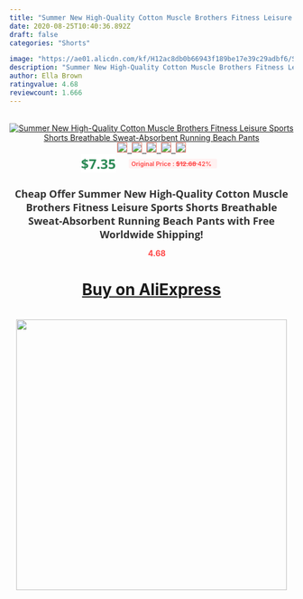 ```yaml
---
title: "Summer New High-Quality Cotton Muscle Brothers Fitness Leisure Sports Shorts Breathable Sweat-Absorbent Running Beach Pants"
date: 2020-08-25T10:40:36.892Z
draft: false
categories: "Shorts"

image: "https://ae01.alicdn.com/kf/H12ac8db0b66943f189be17e39c29adbf6/Summer-New-High-Quality-Cotton-Muscle-Brothers-Fitness-Leisure-Sports-Shorts-Breathable-Sweat-Absorbent-Running-Beach.jpg"
description: "Summer New High-Quality Cotton Muscle Brothers Fitness Leisure Sports Shorts Breathable Sweat-Absorbent Running Beach Pants"
author: Ella Brown
ratingvalue: 4.68
reviewcount: 1.666
---
```

<br>
<div style="text-align: center;">
<a href="https://s.click.aliexpress.com/e/_ACEt1b" target="_blank" rel="nofollow noopener noreferrer"><img alt="Summer New High-Quality Cotton Muscle Brothers Fitness Leisure Sports Shorts Breathable Sweat-Absorbent Running Beach Pants" class="magnifier-image" src="https://ae01.alicdn.com/kf/H12ac8db0b66943f189be17e39c29adbf6/Summer-New-High-Quality-Cotton-Muscle-Brothers-Fitness-Leisure-Sports-Shorts-Breathable-Sweat-Absorbent-Running-Beach.jpg_640x640.jpg">
<br>
<img style="border:1px solid salmon" src="https://ae01.alicdn.com/kf/H12ac8db0b66943f189be17e39c29adbf6/Summer-New-High-Quality-Cotton-Muscle-Brothers-Fitness-Leisure-Sports-Shorts-Breathable-Sweat-Absorbent-Running-Beach.jpg_120x120.jpg">&nbsp;&nbsp;<img style="border:1px solid salmon" src="https://ae01.alicdn.com/kf/H9ed6b3167adf4fa0b3436efaadebac17B/Summer-New-High-Quality-Cotton-Muscle-Brothers-Fitness-Leisure-Sports-Shorts-Breathable-Sweat-Absorbent-Running-Beach.jpg_120x120.jpg">&nbsp;&nbsp;<img style="border:1px solid salmon" src="https://ae01.alicdn.com/kf/Hb38681a7b01443e9899edf88b7434309x/Summer-New-High-Quality-Cotton-Muscle-Brothers-Fitness-Leisure-Sports-Shorts-Breathable-Sweat-Absorbent-Running-Beach.jpg_120x120.jpg">&nbsp;&nbsp;<img style="border:1px solid salmon" src="https://ae01.alicdn.com/kf/H6d71fd542d8f4a4dad7f0dc6f919d957D/Summer-New-High-Quality-Cotton-Muscle-Brothers-Fitness-Leisure-Sports-Shorts-Breathable-Sweat-Absorbent-Running-Beach.jpg_120x120.jpg">&nbsp;&nbsp;<img style="border:1px solid salmon" src="https://ae01.alicdn.com/kf/He828fb6348ad46859cb51068c4f4a4361/Summer-New-High-Quality-Cotton-Muscle-Brothers-Fitness-Leisure-Sports-Shorts-Breathable-Sweat-Absorbent-Running-Beach.jpg_120x120.jpg"></a></div><br0>
<div style="text-align: center;"><span style="background-color: white; border: 0px; box-sizing: border-box; color: seagreen; display: inline-block; font-family: &quot;open sans&quot; , &quot;arial&quot; , &quot;helvetica&quot; , sans-serif , &quot;heiti&quot;; font-size: 24px; font-stretch: inherit; font-weight: 700; line-height: inherit; margin: 0px 10px 0px 0px; padding: 0px; vertical-align: middle;">$7.35 </span>
<span style="background: rgb(255 , 241 , 241); border-radius: 3px; border: 0px; box-sizing: border-box; color: #ff4747; display: inline-block; font-family: inherit; font-size: 12px; font-stretch: inherit; font-style: inherit; font-variant: inherit; font-weight: 600; line-height: inherit; margin: 0px; padding: 2px 5px; transform: scale(0.9); vertical-align: middle;">Original Price : <b style="text-decoration: line-through;">$12.68 </b> 42%&nbsp;&nbsp;</span></div>
<h1 style="color: #333333; display: inline-block; font-family: &quot;open sans&quot; , &quot;arial&quot; , &quot;helvetica&quot; , sans-serif , &quot;heiti&quot;; font-size: 18px; font-stretch: inherit; font-weight: 700; text-align: center;">Cheap Offer Summer New High-Quality Cotton Muscle Brothers Fitness Leisure Sports Shorts Breathable Sweat-Absorbent Running Beach Pants with Free Worldwide Shipping!</h1>
<div style="color: #ff4747; text-align: center;">
<img src="https://4.bp.blogspot.com/-M0ZcTcb-5uY/XleCXlxnR4I/AAAAAAAAAEc/OrjgMkXV1oMQFaCRZj5HQwOCBcu3w1FegCPcBGAYYCw/s1600/star.png" style="height: 15px;">&nbsp;<b>4.68</b></div>
<div class="button_cont" align="center"><a class="buynow_a" href="https://s.click.aliexpress.com/e/_ACEt1b" target="_blank" rel="nofollow noopener noreferrer"><H1>Buy on AliExpress</H1></a></div><br>
<div class="separator" style="clear: both; text-align: center;">
<img src="https://lh3.googleusercontent.com/-pTy5HemUv9M/XlePHvY0dAI/AAAAAAAAAE4/0nX5iRUoIWY8eMW9Dpxeirr157OZliDIgCLcBGAsYHQ/s1600/badge.gif" width="480">
</div>
